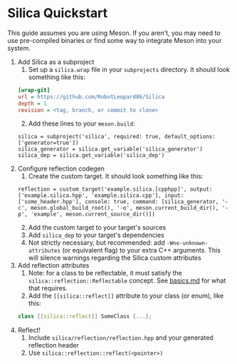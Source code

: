 # Silica Quickstart
This guide assumes you are using Meson. If you aren't, you may need to use pre-compiled binaries or find some way to integrate Meson into your system.  
1. Add Silica as a subproject  
    1. Set up a `silica.wrap` file in your `subprojects` directory. It should look something like this:
	```INI
	[wrap-git]
	url = https://github.com/RobotLeopard86/Silica
	depth = 1
	revision = <tag, branch, or commit to clone>
	```
	2. Add these lines to your `meson.build`:
	```Meson
	silica = subproject('silica', required: true, default_options: ['generator=true'])
	silica_generator = silica.get_variable('silica_generator')
	silica_dep = silica.get_variable('silica_dep')
	```  
2. Configure reflection codegen
	1. Create the custom target. It should look something like this:
	```Meson
	reflection = custom_target('example.silica.[cpphpp]', output: ['example.silica.hpp', 'example.silica.cpp'], input: ['some_header.hpp'], console: true, command: [silica_generator, '-c', meson.global_build_root(), '-o', meson.current_build_dir(), '-p', 'example', meson.current_source_dir()])
	```
	2. Add the custom target to your target's sources
	3. Add `silica_dep` to your target's dependencies
	4. Not strictly necessary, but recommended: add `-Wno-unknown-attributes` (or equivalent flag) to your extra C++ arguments. This will silence warnings regarding the Silica custom attributes
3. Add reflection attributes
	1. Note: for a class to be reflectable, it must satisfy the `silica::reflection::Reflectable` concept. See [basics.md](basics.md) for what that requires.
	2. Add the `[[silica::reflect]]` attribute to your class (or enum), like this:
	```cpp
	class [[silica::reflect]] SomeClass {...};
	```
4. Reflect!
	1. Include `silica/reflection/reflection.hpp` and your generated reflection header
	2. Use `silica::reflection::reflect(<pointer>)`
